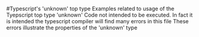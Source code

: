 #Typescript's 'unknown' top type
Examples related to usage of the Tyepscript top type 'unknown'
Code not intended to be executed.  In fact it is intended the typescript compiler will find many errors in this file
These errors illustrate the properties of the 'unknown' type